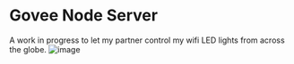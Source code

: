 # Govee Node Server
A work in progress to let my partner control my wifi LED lights from across the globe.
![image](https://user-images.githubusercontent.com/50963144/196177225-3694d2b5-4b7e-4d21-ba8d-2d39891718cf.png)
